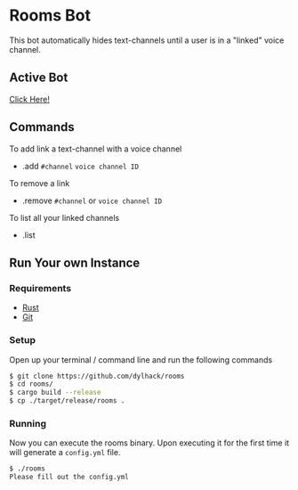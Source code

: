 # Rooms Bot
This bot automatically hides text-channels until a user is in a "linked" voice channel.

## Active Bot
[Click Here!](https://discord.com/oauth2/authorize?client_id=750816469557837926&scope=bot&permissions=268438592)

## Commands
To add link a text-channel with a voice channel
 * .add `#channel` `voice channel ID`

To remove a link
 * .remove `#channel` or `voice channel ID`

To list all your linked channels
 * .list


## Run Your own Instance

### Requirements
 * [Rust](https://www.rust-lang.org/tools/install)
 * [Git](https://git-scm.com/downloads)

### Setup
Open up your terminal / command line and run the following commands

```sh
$ git clone https://github.com/dylhack/rooms
$ cd rooms/
$ cargo build --release
$ cp ./target/release/rooms .
```

### Running
Now you can execute the rooms binary. Upon executing it for the first time it will generate a 
`config.yml` file.
```sh
$ ./rooms
Please fill out the config.yml
```
